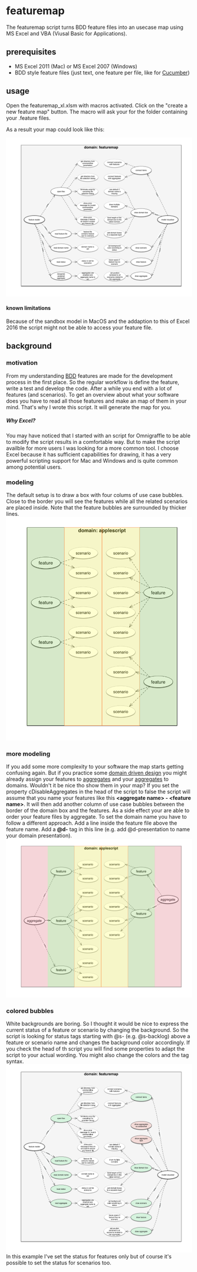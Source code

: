 # featuremap

The featuremap script turns BDD feature files into an usecase map using MS Excel and VBA (Viusal Basic for Applications).

## prerequisites

* MS Excel 2011 (Mac) or MS Excel 2007 (Windows)
* BDD style feature files (just text, one feature per file, like for [Cucumber](https://github.com/cucumber/cucumber/wiki/Feature-Introduction))

## usage
Open the featuremap_xl.xlsm with macros activated. Click on the "create a new feature map" button. The macro will ask your for the folder containing your .feature files.

As a result your map could look like this:

![sample feature map](doc/img/sample_map.png)

#### known limitations
Because of the sandbox model in MacOS and the addaption to this of Excel 2016 the script might not be able to access your feature file.


## background
### motivation

From my understanding [BDD](https://en.wikipedia.org/wiki/Behavior-driven_development) features are made for the development process in the first place. So the regular workflow is define the feature, write a test and develop the code. After a while you end with a lot of features (and scenarios). To get an overview about what your software does you have to read all those features and make an map of them in your mind. That's why I wrote this script. It will generate the map for you. 

##### Why Excel?
You may have noticed that I started with an script for Omnigraffle to be able to modify the script results in a comfortable way. But to make the script availble for more users I was looking for a more common tool. I choose Excel because it has sufficient capabilities for drawing, it has a very powerful scripting support for Mac and Windows  and is quite common among potential users.

### modeling
The default setup is to draw a box with four colums of use case bubbles. Close to the border you will see the features while all the related scenarios are placed inside. Note that the feature bubbles are surrounded by thicker lines.
![sample feature map](doc/img/featuremap_feature_only_sample.png)

### more modeling
If you add some more complexity to your software the map starts getting confusing again. But if you practice some [domain driven design](https://en.wikipedia.org/wiki/Domain-driven_design) you might already assign your features to [aggregates](http://martinfowler.com/bliki/DDD_Aggregate.html) and your [aggregates](http://martinfowler.com/bliki/DDD_Aggregate.html) to domains. Wouldn't it be nice tho show them in your map?
If you set the property cDisableAggregates in the head of the script to false the script will assume that you name your features like this **\<aggregate name\> - \<feature name\>**. It will then add another column of use case bubbles between the border of the domain box and the features. As a side effect your are able to order your feature files by aggregate.
To set the domain name you have to follow a different approach. Add a line inside the feature file above the feature name. Add a **@d-** tag in this line (e.g. add @d-presentation to name your domain presentation).
![sample feature map](doc/img/featuremap_aggregate_sample.png)

### colored bubbles
White backgrounds are boring. So I thought it would be nice to express the current status of a feature or scenario by changing the background. So the script is looking for status tags starting with @s- (e.g. @s-backlog) above a feature or scenario name and changes the background color accordingly. If you check the head of th script you will find some properties to adapt the script to your actual wording. You might also change the colors and the tag syntax.
![sample feature map](doc/img/sample_map_status.png)
In this example I've set the status for features only but of course it's possible to set the status for scenarios too.

